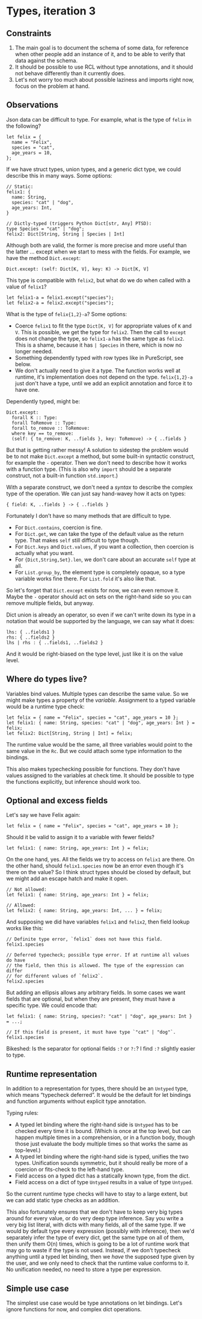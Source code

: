 # Types, iteration 3

## Constraints

 1. The main goal is to document the schema of some data, for reference when
    other people add an instance of it, and to be able to verify that data
    against the schema.
 2. It should be possible to use RCL without type annotations, and it should
    not behave differently than it currently does.
 3. Let's not worry too much about possible laziness and imports right now,
    focus on the problem at hand.

## Observations

Json data can be difficult to type. For example, what is the type of `felix` in
the following?

    let felix = {
      name = "Felix",
      species = "cat",
      age_years = 10,
    };

If we have struct types, union types, and a generic dict type, we could describe
this in many ways. Some options:

    // Static:
    felix1: {
      name: String,
      species: "cat" | "dog",
      age_years: Int,
    }

    // Dictly-typed (triggers Python Dict[str, Any] PTSD):
    type Species = "cat" | "dog";
    felix2: Dict[String, String | Species | Int]

Although both are valid, the former is more precise and more useful than the
latter ... except when we start to mess with the fields. For example, we have
the method `Dict.except`:

    Dict.except: (self: Dict[K, V], key: K) -> Dict[K, V]

This type is compatible with `felix2`, but what do we do when called with a
value of `felix1`?

    let felix1-a = felix1.except("species");
    let felix2-a = felix2.except("species");

What is the type of `felix{1,2}-a`? Some options:

 * Coerce `felix1` to fit the type `Dict[K, V]` for appropriate values of `K`
   and `V`. This is possible, we get the type for `felix2`. Then the call to
   `except` does not change the type, so `felix1-a` has the same type as
   `felix2`. This is a shame, because it has `| Species` in there, which is now
   no longer needed.
 * Something dependently typed with row types like in PureScript, see below.
 * We don't actually need to give it a type. The function works well at runtime,
   it's implementation does not depend on the type. `felix{1,2}-a` just don't
   have a type, until we add an explicit annotation and force it to have one.

Dependently typed, might be:

    Dict.except:
      forall K :: Type:
      forall ToRemove :: Type:
      forall to_remove :: ToRemove:
      where key == to_remove:
      (self: { to_remove: K, ..fields }, key: ToRemove) -> { ..fields }

But that is getting rather messy! A solution to sidestep the problem would be to
not make `Dict.except` a method, but some built-in syntactic construct, for
example the `-` operator. Then we don't need to describe how it works with a
function type. (This is also why `import` should be a separate construct, not
a built-in function `std.import`.)

With a separate construct, we don't need a _syntax_ to describe the complex type
of the operation. We can just say hand-wavey how it acts on types:

    { field: K, ..fields } -> { ..fields }

Fortunately I don’t have so many methods that are difficult to type.

 * For `Dict.contains`, coercion is fine.
 * For `Dict.get`, we can take the type of the default value as the return type.
   That makes `self` still difficult to type though.
 * For `Dict.keys` and `Dict.values`, if you want a collection, then coercion is
   actually what you want.
 * For `{Dict,String,Set}.len`, we don't care about an accurate `self` type at
   all.
 * For `List.group_by`, the element type is completely opaque, so a type
   variable works fine there. For `List.fold` it's also like that.

So let's forget that `Dict.except` exists for now, we can even remove it. Maybe
the `-` operator should act on sets on the right-hand side so you can remove
multiple fields, but anyway.

Dict union is already an operator, so even if we can't write down its type in a
notation that would be supported by the language, we can say what it does:

    lhs: { ..fields1 }
    rhs: { ..fields2 }
    lhs | rhs : { ..fields1, ..fields2 }

And it would be right-biased on the type level, just like it is on the value
level.

## Where do types live?

Variables bind values. Multiple types can describe the same value. So we might
make types a property of the _variable_. Assignment to a typed variable would be
a runtime type check:

    let felix = { name = "Felix", species = "cat", age_years = 10 };
    let felix1: { name: String, species: "cat" | "dog", age_years: Int } = felix;
    let felix2: Dict[String, String | Int] = felix;

The runtime value would be the same, all three variables would point to the same
value in the `Rc`. But we could attach some type information to the bindings.

This also makes typechecking possible for functions. They don't have values
assigned to the variables at check time. It should be possible to type the
functions explicitly, but inference should work too.

## Optional and excess fields

Let's say we have Felix again:

    let felix = { name = "Felix", species = "cat", age_years = 10 };

Should it be valid to assign it to a variable with fewer fields?

    let felix1: { name: String, age_years: Int } = felix;

On the one hand, yes. All the fields we try to access on `felix1` are there. On
the other hand, should `felix1.species` now be an error even though it's there
on the value? So I think struct types should be closed by default, but we might
add an escape hatch and make it open.

    // Not allowed:
    let felix1: { name: String, age_years: Int } = felix;

    // Allowed:
    let felix2: { name: String, age_years: Int, ... } = felix;

And supposing we did have variables `felix1` and `felix2`, then field lookup
works like this:

    // Definite type error, `felix1` does not have this field.
    felix1.species

    // Deferred typecheck; possible type error. If at runtime all values do have
    // the field, then this is allowed. The type of the expression can differ
    // for different values of `felix2`.
    felix2.species

But adding an ellipsis allows any arbitrary fields. In some cases we want fields
that are optional, but when they are present, they must have a specific type.
We could encode that:

    let felix1: { name: String, species?: "cat" | "dog", age_years: Int } = ...;

    // If this field is present, it must have type `"cat" | "dog"`.
    felix1.species

Bikeshed: Is the separator for optional fields `:?` or `?:`? I find `:?`
slightly easier to type.

## Runtime representation

In addition to a representation for types, there should be an `Untyped` type,
which means “typecheck deferred”. It would be the default for let bindings and
function arguments without explicit type annotation.

Typing rules:

 * A typed let binding where the right-hand side is `Untyped` has to be checked
   every time it is bound. (Which is once at the top level, but can happen
   multiple times in a comprehension, or in a function body, though those just
   evaluate the body multiple times so that works the same as top-level.)
 * A typed let binding where the right-hand side is typed, unifies the two
   types. Unification sounds symmetric, but it should really be more of a
   coercion or fits-check to the left-hand type.
 * Field access on a typed dict has a statically known type, from the dict.
 * Field access on a dict of type `Untyped` results in a value of type
   `Untyped`.

So the current runtime type checks will have to stay to a large extent, but we
can add static type checks as an addition.

This also fortunately ensures that we don't have to keep very big types around
for every value, or do very deep type inference. Say you write a very big list
literal, with dicts with many fields, all of the same type. If we would by
default type every expression (possibly with inference), then we'd separately
infer the type of every dict, get the same type on all of them, then unify them
O(n) times, which is going to be a lot of runtime work that may go to waste if
the type is not used. Instead, if we don't typecheck anything until a typed let
binding, then we _have_ the supposed type given by the user, and we only need to
check that the runtime value conforms to it. No unification needed, no need to
store a type per expression.

## Simple use case

The simplest use case would be type annotations on let bindings. Let's ignore
functions for now, and complex dict operations.
